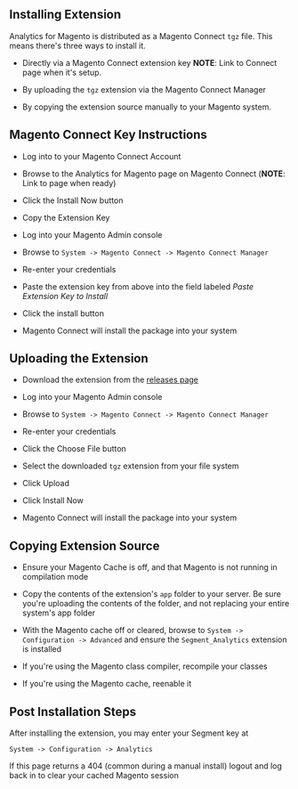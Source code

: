 Installing Extension
--------------------------------------------------

Analytics for Magento is distributed as a Magento Connect `tgz` file.  This means there's three ways to install it.

- Directly via a Magento Connect extension key **NOTE**: Link to Connect page when it's setup.

- By uploading the `tgz` extension via the Magento Connect Manager

- By copying the extension source manually to your Magento system.

## Magento Connect Key Instructions

- Log into to your Magento Connect Account

- Browse to the Analytics for Magento page on Magento Connect (**NOTE**: Link to page when ready)

- Click the Install Now button

- Copy the Extension Key

- Log into your Magento Admin console

- Browse to `System -> Magento Connect -> Magento Connect Manager`

- Re-enter your credentials

- Paste the extension key from above into the field labeled *Paste Extension Key to Install*

- Click the install button

- Magento Connect will install the package into your system

## Uploading the Extension

- Download the extension from the [releases page](https://github.com/segmentio/analytics-magento/releases)

- Log into your Magento Admin console

- Browse to `System -> Magento Connect -> Magento Connect Manager`

- Re-enter your credentials

- Click the Choose File button

- Select the downloaded `tgz` extension from your file system

- Click Upload

- Click Install Now

- Magento Connect will install the package into your system

## Copying Extension Source

- Ensure your Magento Cache is off, and that Magento is not running in compilation mode

- Copy the contents of the extension's `app` folder to your server.  Be sure you're uploading the contents of the folder, and not replacing your entire system's app folder

- With the Magento cache off or cleared, browse to `System -> Configuration -> Advanced` and ensure the `Segment_Analytics` extension is installed

- If you're using the Magento class compiler, recompile your classes

- If you're using the Magento cache, reenable it

## Post Installation Steps

After installing the extension, you may enter your Segment key at

    System -> Configuration -> Analytics
    
If this page returns a 404 (common during a manual install) logout and log back in to clear your cached Magento session